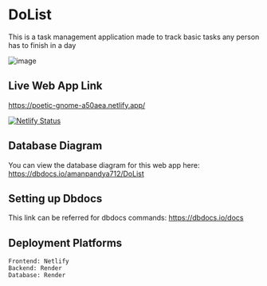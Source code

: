 # DoList
This is a task management application made to track basic tasks any person has to finish in a day

![image](https://github.com/thesparkvision/DoList/assets/40954160/7069cfba-79bc-43ea-a4ed-f928c1ed428e)


## Live Web App Link
https://poetic-gnome-a50aea.netlify.app/

[![Netlify Status](https://api.netlify.com/api/v1/badges/e8df4039-0ecc-4a94-b521-16e621aa6f4d/deploy-status)](https://app.netlify.com/sites/poetic-gnome-a50aea/deploys)

## Database Diagram
You can view the database diagram for this web app here:
https://dbdocs.io/amanpandya712/DoList

## Setting up Dbdocs
This link can be referred for dbdocs commands:
https://dbdocs.io/docs

## Deployment Platforms
```text
Frontend: Netlify
Backend: Render 
Database: Render
```
